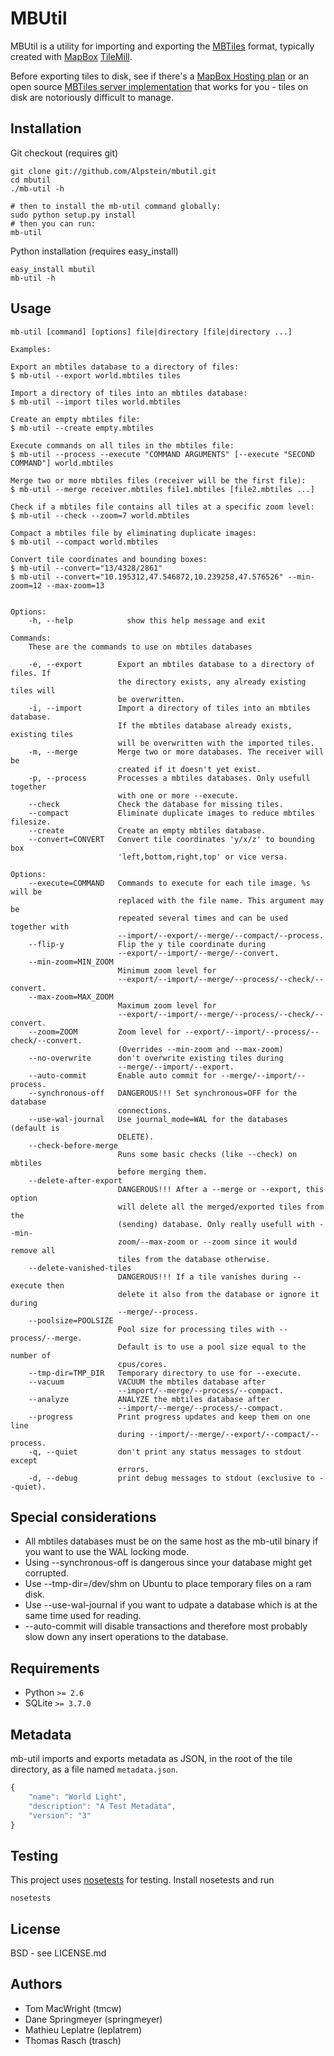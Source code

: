 # MBUtil

MBUtil is a utility for importing and exporting the [MBTiles](http://mbtiles.org/) format,
typically created with [MapBox](http://mapbox.com/) [TileMill](http://mapbox.com/tilemill/).

Before exporting tiles to disk, see if there's a [MapBox Hosting plan](http://mapbox.com/plans/)
or an open source [MBTiles server implementation](https://github.com/mapbox/mbtiles-spec/wiki/Implementations)
that works for you - tiles on disk are notoriously difficult to manage.

## Installation

Git checkout (requires git)

    git clone git://github.com/Alpstein/mbutil.git
    cd mbutil
    ./mb-util -h

    # then to install the mb-util command globally:
    sudo python setup.py install
    # then you can run:
    mb-util

Python installation (requires easy_install)

    easy_install mbutil
    mb-util -h

## Usage

    mb-util [command] [options] file|directory [file|directory ...]

    Examples:

    Export an mbtiles database to a directory of files:
    $ mb-util --export world.mbtiles tiles

    Import a directory of tiles into an mbtiles database:
    $ mb-util --import tiles world.mbtiles

    Create an empty mbtiles file:
    $ mb-util --create empty.mbtiles

    Execute commands on all tiles in the mbtiles file:
    $ mb-util --process --execute "COMMAND ARGUMENTS" [--execute "SECOND COMMAND"] world.mbtiles

    Merge two or more mbtiles files (receiver will be the first file):
    $ mb-util --merge receiver.mbtiles file1.mbtiles [file2.mbtiles ...]

    Check if a mbtiles file contains all tiles at a specific zoom level:
    $ mb-util --check --zoom=7 world.mbtiles

    Compact a mbtiles file by eliminating duplicate images:
    $ mb-util --compact world.mbtiles

    Convert tile coordinates and bounding boxes:
    $ mb-util --convert="13/4328/2861"
    $ mb-util --convert="10.195312,47.546872,10.239258,47.576526" --min-zoom=12 --max-zoom=13


    Options:
        -h, --help            show this help message and exit

    Commands:
        These are the commands to use on mbtiles databases

        -e, --export        Export an mbtiles database to a directory of files. If
                            the directory exists, any already existing tiles will
                            be overwritten.
        -i, --import        Import a directory of tiles into an mbtiles database.
                            If the mbtiles database already exists, existing tiles
                            will be overwritten with the imported tiles.
        -m, --merge         Merge two or more databases. The receiver will be
                            created if it doesn't yet exist.
        -p, --process       Processes a mbtiles databases. Only usefull together
                            with one or more --execute.
        --check             Check the database for missing tiles.
        --compact           Eliminate duplicate images to reduce mbtiles filesize.
        --create            Create an empty mbtiles database.
        --convert=CONVERT   Convert tile coordinates 'y/x/z' to bounding box
                            'left,bottom,right,top' or vice versa.

    Options:
        --execute=COMMAND   Commands to execute for each tile image. %s will be
                            replaced with the file name. This argument may be
                            repeated several times and can be used together with
                            --import/--export/--merge/--compact/--process.
        --flip-y            Flip the y tile coordinate during
                            --export/--import/--merge/--convert.
        --min-zoom=MIN_ZOOM
                            Minimum zoom level for
                            --export/--import/--merge/--process/--check/--convert.
        --max-zoom=MAX_ZOOM
                            Maximum zoom level for
                            --export/--import/--merge/--process/--check/--convert.
        --zoom=ZOOM         Zoom level for --export/--import/--process/--check/--convert.
                            (Overrides --min-zoom and --max-zoom)
        --no-overwrite      don't overwrite existing tiles during
                            --merge/--import/--export.
        --auto-commit       Enable auto commit for --merge/--import/--process.
        --synchronous-off   DANGEROUS!!! Set synchronous=OFF for the database
                            connections.
        --use-wal-journal   Use journal_mode=WAL for the databases (default is
                            DELETE).
        --check-before-merge
                            Runs some basic checks (like --check) on mbtiles
                            before merging them.
        --delete-after-export
                            DANGEROUS!!! After a --merge or --export, this option
                            will delete all the merged/exported tiles from the
                            (sending) database. Only really usefull with --min-
                            zoom/--max-zoom or --zoom since it would remove all
                            tiles from the database otherwise.
        --delete-vanished-tiles
                            DANGEROUS!!! If a tile vanishes during --execute then
                            delete it also from the database or ignore it during
                            --merge/--process.
        --poolsize=POOLSIZE
                            Pool size for processing tiles with --process/--merge.
                            Default is to use a pool size equal to the number of
                            cpus/cores.
        --tmp-dir=TMP_DIR   Temporary directory to use for --execute.
        --vacuum            VACUUM the mbtiles database after
                            --import/--merge/--process/--compact.
        --analyze           ANALYZE the mbtiles database after
                            --import/--merge/--process/--compact.
        --progress          Print progress updates and keep them on one line
                            during --import/--merge/--export/--compact/--process.
        -q, --quiet         don't print any status messages to stdout except
                            errors.
        -d, --debug         print debug messages to stdout (exclusive to --quiet).


## Special considerations

* All mbtiles databases must be on the same host as the mb-util binary if you want to use the WAL locking mode.
* Using --synchronous-off is dangerous since your database might get corrupted.
* Use --tmp-dir=/dev/shm on Ubuntu to place temporary files on a ram disk.
* Use --use-wal-journal if you want to udpate a database which is at the same time used for reading.
* --auto-commit will disable transactions and therefore most probably slow down any insert operations to the database.

## Requirements

* Python `>= 2.6`
* SQLite `>= 3.7.0`

## Metadata

mb-util imports and exports metadata as JSON, in the root of the tile directory, as a file named `metadata.json`.

```javascript
{
    "name": "World Light",
    "description": "A Test Metadata",
    "version": "3"
}
```

## Testing

This project uses [nosetests](http://readthedocs.org/docs/nose/en/latest/) for testing. Install nosetests
and run

    nosetests

## License

BSD - see LICENSE.md

## Authors

- Tom MacWright (tmcw)
- Dane Springmeyer (springmeyer)
- Mathieu Leplatre (leplatrem)
- Thomas Rasch (trasch)
